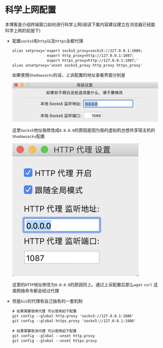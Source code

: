 # 科学上网配置

本博客是介绍终端窗口如何进行科学上网(阅读下属内容建议建立在浏览器已经能科学上网的前提下)

- 配置`socks5`和`http`以及`https`全都代理

    ```
    alias setproxy='export socks5_proxy=socks5://127.0.0.1:1086; 
                    export http_proxy=http://127.0.0.1:1087; 
                    export https_proxy=http://127.0.0.1:1087;'
    alias unsetproxy='unset socks5_proxy http_proxy https_proxy'
    ```

    如果使用`Shadowsocks`的话，上诉配置的地址查看界面分别是

    ![image-20200809150016415](images/科学上网配置/image-20200809150016415.png)

    这里`Socks5`地址我修改成`0.0.0.0`的原因是因为我的虚拟机也想共享宿主机的`Shadowsocks`配置

    ![image-20200809150114375](images/科学上网配置/image-20200809150114375.png)

    这里的`HTTP`地址修改为`0.0.0.0`的原因同上。通过上诉配置后那么`wget` `curl` 这类网络命令都会经过代理

- 但是`Git`的代理有自己独有的一套机制

    ```
    # 如果需要使用代理 可以使用如下配置
    git config --global http.proxy 'socks5://127.0.0.1:1086'
    git config --global https.proxy 'socks5://127.0.0.1:1086'
    
    # 如果需要取消代理 可以使用如下配置
    git config --global --unset http.proxy
    git config --global --unset https.proxy
    ```

    

    